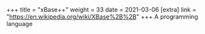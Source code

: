 +++
title = "xBase++"
weight = 33
date = 2021-03-06
[extra]
link = "https://en.wikipedia.org/wiki/XBase%2B%2B"
+++
A programming language

